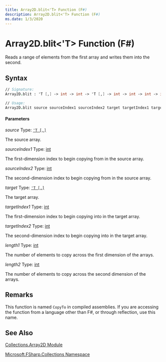```yaml
---
title: Array2D.blit<'T> Function (F#)
description: Array2D.blit<'T> Function (F#)
ms.date: 1/3/2020
---
```


# Array2D.blit<'T> Function (F#)

Reads a range of elements from the first array and writes them into the second.

## Syntax

```fsharp
// Signature:
Array2D.blit : 'T [,] -> int -> int -> 'T [,] -> int -> int -> int -> int -> unit

// Usage:
Array2D.blit source sourceIndex1 sourceIndex2 target targetIndex1 targetIndex2 length1 length2
```

#### Parameters

*source*
Type: [`'T [,]`](../core.['t]-type-2d-[fsharp].md)

The source array.

*sourceIndex1*
Type: [int](https://msdn.microsoft.com/library/025d5455-3622-4ea5-9573-3ecbd4ee1375)

The first-dimension index to begin copying from in the source array.

*sourceIndex2*
Type: [int](https://msdn.microsoft.com/library/025d5455-3622-4ea5-9573-3ecbd4ee1375)

The second-dimension index to begin copying from in the source array.

*target*
Type: [`'T [,]`](../core.['t]-type-2d-[fsharp].md)

The target array.

*targetIndex1*
Type: [int](https://msdn.microsoft.com/library/025d5455-3622-4ea5-9573-3ecbd4ee1375)

The first-dimension index to begin copying into in the target array.

*targetIndex2*
Type: [int](https://msdn.microsoft.com/library/025d5455-3622-4ea5-9573-3ecbd4ee1375)

The second-dimension index to begin copying into in the target array.

*length1*
Type: [int](https://msdn.microsoft.com/library/025d5455-3622-4ea5-9573-3ecbd4ee1375)

The number of elements to copy across the first dimension of the arrays.

*length2*
Type: [int](https://msdn.microsoft.com/library/025d5455-3622-4ea5-9573-3ecbd4ee1375)

The number of elements to copy across the second dimension of the arrays.

## Remarks

This function is named `CopyTo` in compiled assemblies. If you are accessing the function from a language other than F#, or through reflection, use this name.

## See Also

[Collections.Array2D Module](index.md)

[Microsoft.FSharp.Collections Namespace](../Microsoft.FSharp.Collections-Namespace.md)